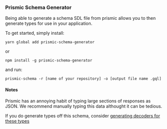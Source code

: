 ### Prismic Schema Generator

Being able to generate a schema SDL file from prismic allows you to then generate types for use in your application.

To get started, simply install:

```
yarn global add prismic-schema-generator
```

or

```
npm install -g prismic-schema-generator
```

and run:

```
prismic-schema -r [name of your repository] -o [output file name .gql]
```

#### Notes

Prismic has an annoying habit of typing large sections of responses as JSON. We recommend manually typing this data althought it can be tedious.

If you do generate types off this schema, consider [generating decoders for these types](https://www.npmjs.com/package/decoders)

